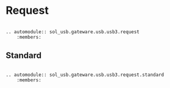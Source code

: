 # Request

```{eval-rst}

.. automodule:: sol_usb.gateware.usb.usb3.request
	:members:

```

## Standard

```{eval-rst}

.. automodule:: sol_usb.gateware.usb.usb3.request.standard
	:members:

```

